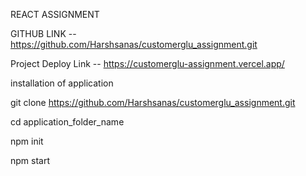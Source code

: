 REACT ASSIGNMENT

GITHUB LINK -- https://github.com/Harshsanas/customerglu_assignment.git

Project Deploy Link -- https://customerglu-assignment.vercel.app/

installation of application

git clone https://github.com/Harshsanas/customerglu_assignment.git

cd application_folder_name

npm init

npm start

